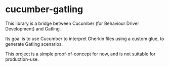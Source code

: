 # cucumber-gatling

This library is a bridge between Cucumber (for Behaviour Driver Development) and Gatling.

Its goal is to use Cucumber to interpret Gherkin files using a custom glue, to generate Gatling scenarios.

This project is a simple proof-of-concept for now, and is not suitable for production-use.
